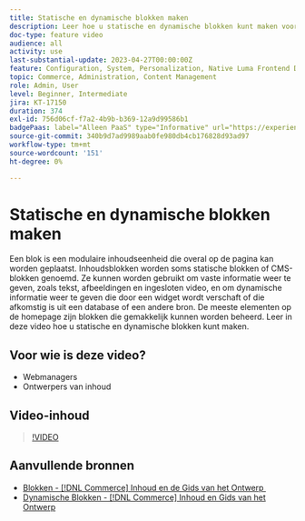 ```yaml
---
title: Statische en dynamische blokken maken
description: Leer hoe u statische en dynamische blokken kunt maken voor CMS-pagina's van winkels.
doc-type: feature video
audience: all
activity: use
last-substantial-update: 2023-04-27T00:00:00Z
feature: Configuration, System, Personalization, Native Luma Frontend Development, Page Content
topic: Commerce, Administration, Content Management
role: Admin, User
level: Beginner, Intermediate
jira: KT-17150
duration: 374
exl-id: 756d06cf-f7a2-4b9b-b369-12a9d99586b1
badgePaas: label="Alleen PaaS" type="Informative" url="https://experienceleague.adobe.com/nl/docs/commerce/user-guides/product-solutions" tooltip="Is alleen van toepassing op Adobe Commerce op Cloud-projecten (door Adobe beheerde PaaS-infrastructuur) en op projecten in het veld."
source-git-commit: 340b9d7ad9989aab0fe980db4cb176828d93ad97
workflow-type: tm+mt
source-wordcount: '151'
ht-degree: 0%

---
```


# Statische en dynamische blokken maken

Een blok is een modulaire inhoudseenheid die overal op de pagina kan worden geplaatst. Inhoudsblokken worden soms statische blokken of CMS-blokken genoemd. Ze kunnen worden gebruikt om vaste informatie weer te geven, zoals tekst, afbeeldingen en ingesloten video, en om dynamische informatie weer te geven die door een widget wordt verschaft of die afkomstig is uit een database of een andere bron. De meeste elementen op de homepage zijn blokken die gemakkelijk kunnen worden beheerd. Leer in deze video hoe u statische en dynamische blokken kunt maken.

## Voor wie is deze video?

- Webmanagers
- Ontwerpers van inhoud

## Video-inhoud

>[!VIDEO](https://video.tv.adobe.com/v/343783?quality=12&learn=on)

## Aanvullende bronnen

- [&#x200B; Blokken -  [!DNL Commerce]  Inhoud en de Gids van het Ontwerp &#x200B;](https://experienceleague.adobe.com/docs/commerce-admin/content-design/elements/blocks/blocks.html?lang=nl-NL)
- [&#x200B; Dynamische Blokken -  [!DNL Commerce]  Inhoud en Gids van het Ontwerp &#x200B;](https://experienceleague.adobe.com/docs/commerce-admin/content-design/elements/dynamic-blocks/dynamic-blocks.html?lang=nl-NL)
